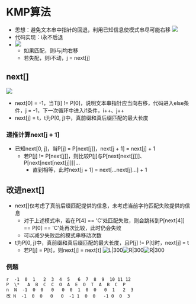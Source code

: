 # KMP算法
- 思想：避免文本串中指针的回退，利用已知信息使模式串尽可能右移
![](Picture/Pasted%20image%2020241203164708.png)
- 代码实现：i永不后退
- ![](Picture/Pasted%20image%2020241203164619.png)
	- 如果匹配，则i与j均右移
	- 若失配，则i不动，j = next\[j\]
## next\[\]
![](Picture/Pasted%20image%2020241203164402.png)
- next\[0\] = -1，当T\[i\] != P\[0\]，说明文本串指针应当向右移，代码进入else条件，j = -1，下一次循环中进入if条件，i++、j++
- next\[j\] = t，t为P\[0, j)中，真前缀和真后缀匹配的最大长度
### 递推计算next\[j + 1\]
- 已知next\[0, j\]，当P\[j\] = P\[next\[j\]\]，next\[j + 1\] = next\[j\] + 1
	- 若P\[j\] != P\[next\[j\]\]，则比较P\[j\]与P\[next\[next\[j\]\]\]、P\[next\[next\[next\[j\]\]\]\]...
		- 直到相等，此时next\[j + 1\] = next\[...next\[j\]...\] + 1
## 改进next\[\]
- next\[\]仅考虑了真前后缀匹配提供的信息，未考虑当前字符匹配失败提供的信息
	- 对于上述模式串，若在P\[4\] == 'C'处匹配失败，则会跳转到P\[next\[4\]\] == P\[0\] == 'C'处再次比较，此时仍会失败
	- 可以减少失败后的模式串移动次数
- t为P\[0, j)中，真前缀和真后缀匹配的最大长度，且P\[j\] != P\[t\]时，next\[j\] = t
	- 若P\[j\] = P\[t\]，则next\[j\] = next\[t\]
![L|300](Picture/Pasted%20image%2020241203203223.png)![R|300](Picture/Pasted%20image%2020241203203259.png)![R|300](Picture/Pasted%20image%2020241203203318.png)
### 例题

	r  -1  0  1   2  3  4  5   6  7  8  9  10 11 12
	P  \*   A  B  C  C  O  A  E  O  T  A  B  C  P
	n  N  -1  0  0   0   0  0  1  0  0   0  1   2  3
	改 N  -1  0  0   0   0  -1 1  0  0   -1 0  0  3
